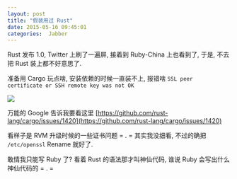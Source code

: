 ```yaml
---
layout: post
title: "假装用过 Rust"
date: 2015-05-16 09:45:01
categories:  Jabber
---
```

<!--more-->

Rust 发布 1.0, Twitter 上刷了一遍屏, 接着到 Ruby-China 上也看到了, 于是, 不去把 Rust 装上都不好意思了.

准备用 Cargo 玩点啥, 安装依赖的时候一直装不上, 报错啥 `SSL peer certificate or SSH remote key was not OK`

![](http://ww1.sinaimg.cn/mw690/62fdd4d5gw1eslgr9n5zgj217m07udha.jpg)

万能的 Google 告诉我要看这里 [https://github.com/rust-lang/cargo/issues/1420](https://github.com/rust-lang/cargo/issues/1420)

看样子是 RVM 升级时候的一些证书问题 = . = 其实我没细看, 不过的确把 `/etc/openssl`  Rename 就好了.

敢情我只能写 Ruby 了?
看着 Rust 的语法那才叫神仙代码, 谁说 Ruby 会写出什么神仙代码的 = . =
